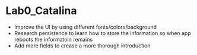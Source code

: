# Lab0_Catalina

- Improve the UI by using different fonts/colors/background
- Research persistence to learn how to store the information so when app reboots the informatoin remains
- Add more fields to crease a more thorough introduction
